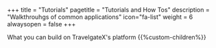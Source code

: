 +++
title = "Tutorials"
pagetitle = "Tutorials and How Tos"
description = "Walkthrouhgs of common applications"
icon="fa-list"
weight = 6
alwaysopen = false
+++

What you can build on TravelgateX's platform
{{%custom-children%}}
